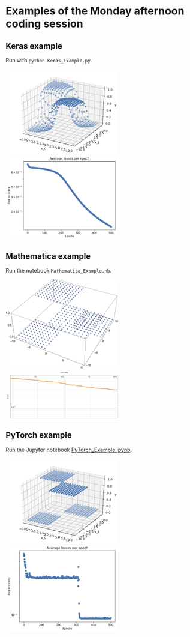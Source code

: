 # Examples of the Monday afternoon coding session


## Keras example
Run with `python Keras_Example.py`.

<img src="./example_function_Keras.png" width="300px"/> <img src="./example_loss_Keras.png" width="300px"/>

## Mathematica example
Run the notebook `Mathematica_Example.nb`.

<img src="./example_function_mathematica.png" width="300px"/> <img src="./example_loss_mathematica.png" width="300px"/>


## PyTorch example
Run the Jupyter notebook [PyTorch_Example.ipynb](PyTorch_Example.ipynb).

<img src="./example_function_torch.png" width="300px"/> <img src="./example_loss_torch.png" width="300px"/>
